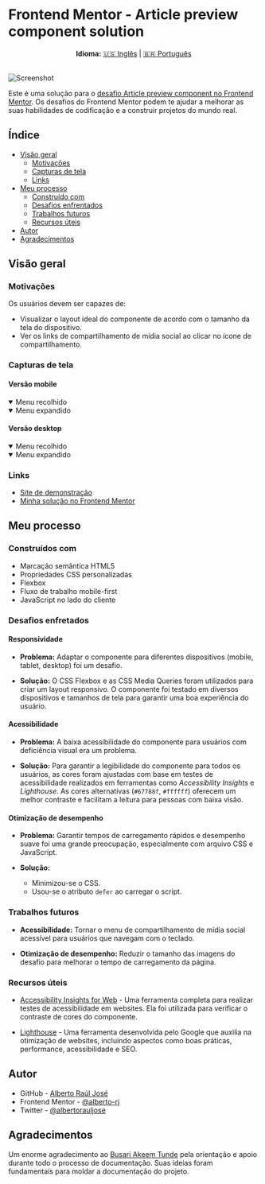 # Frontend Mentor - Article preview component solution

<div align="center">
  <strong>Idioma:</strong> <a href="README.md">🇺🇸 Inglês</a> | <a href="README-PT.md">🇧🇷 Português</a>
</div>
<br>

![Screenshot](./screenshot/screenshot-desktop.png)

Este é uma solução para o [desafio Article preview component no Frontend Mentor](https://www.frontendmentor.io/challenges/article-preview-component-dYBN_pYFT). Os desafios do Frontend Mentor podem te ajudar a melhorar as suas habilidades de codificação e a construir projetos do mundo real.

## Índice

- [Visão geral](#visão-geral)
  - [Motivações](#motivações)
  - [Capturas de tela](#capturas-de-tela)
  - [Links](#links)
- [Meu processo](#meu-processo)
  - [Construído com](#construídos-com)
  - [Desafios enfrentados](#desafios-enfretados)
  - [Trabalhos futuros](#trabalhos-futuros)
  - [Recursos úteis](#recursos-úteis)
- [Autor](#autor)
- [Agradecimentos](#agradecimentos)

## Visão geral

### Motivações

Os usuários devem ser capazes de:

- Visualizar o layout ideal do componente de acordo com o tamanho da tela do dispositivo.
- Ver os links de compartilhamento de mídia social ao clicar no ícone de compartilhamento.

### Capturas de tela

#### Versão mobile

<details open>
  <summary>Menu recolhido</summary>
  <img alt="" src="./screenshot/screenshot-mobile.png">
</details>

<details open>
  <summary>Menu expandido</summary>
  <img alt="" src="./screenshot/screenshot-mobile-active.png">
</details>

#### Versão desktop

<details open>
  <summary>Menu recolhido</summary>
  <img alt="" src="./screenshot/screenshot-desktop.png">
</details>

<details open>
  <summary>Menu expandido</summary>
  <img alt="" src="./screenshot/screenshot-desktop-active.png">
</details>

### Links

- [Site de demonstração](https://alberto-rj.github.io/article-preview-component/)
- [Minha solução no Frontend Mentor](https://your-solution-url.com)

## Meu processo

### Construídos com

- Marcação semântica HTML5
- Propriedades CSS personalizadas
- Flexbox
- Fluxo de trabalho mobile-first
- JavaScript no lado do cliente

### Desafios enfretados

#### Responsividade

- **Problema:** Adaptar o componente para diferentes dispositivos (mobile, tablet, desktop) foi um desafio.

- **Solução:** O CSS Flexbox e as CSS Media Queries foram utilizados para criar um layout responsivo. O componente foi testado em diversos dispositivos e tamanhos de tela para garantir uma boa experiência do usuário.

#### Acessibilidade

- **Problema:** A baixa acessibilidade do componente para usuários com deficiência visual era um problema.

- **Solução:** Para garantir a legibilidade do componente para todos os usuários, as cores foram ajustadas com base em testes de acessibilidade realizados em ferramentas como *Accessibility Insights* e *Lighthouse*. As cores alternativas (`#67788f`, `#ffffff`) oferecem um melhor contraste e facilitam a leitura para pessoas com baixa visão.

#### Otimização de desempenho

- **Problema:** Garantir tempos de carregamento rápidos e desempenho suave foi uma grande preocupação, especialmente com arquivo CSS e JavaScript.

- **Solução:**
  - Minimizou-se o CSS.
  - Usou-se o atributo `defer` ao carregar o script.

### Trabalhos futuros

- **Acessibilidade:** Tornar o menu de compartilhamento de mídia social acessível para usuários que navegam com o teclado.

- **Otimização de desempenho:** Reduzir o tamanho das imagens do desafio para melhorar o tempo de carregamento da página.

### Recursos úteis

- [Accessibility Insights for Web](https://accessibilityinsights.io/docs/web/overview/) - Uma ferramenta completa para realizar testes de acessibilidade em websites. Ela foi utilizada para verificar o contraste de cores do componente.

- [Lighthouse](https://en.wikipedia.org/wiki/Google_Lighthouse) - Uma ferramenta desenvolvida pelo Google que auxilia na otimização de websites, incluindo aspectos como boas práticas, performance, acessibilidade e SEO.

## Autor

- GitHub - [Alberto Raúl José](https://github.com/alberto-rj)
- Frontend Mentor - [@alberto-rj](https://www.frontendmentor.io/profile/alberto-rj)
- Twitter - [@albertorauljose](https://www.twitter.com/albertorauljose)

## Agradecimentos

Um enorme agradecimento ao [Busari Akeem Tunde](https://www.frontendmentor.io/profile/Aalphakeem-Adroit) pela orientação e apoio durante todo o processo de documentação. Suas ideias foram fundamentais para moldar a documentação do projeto.
